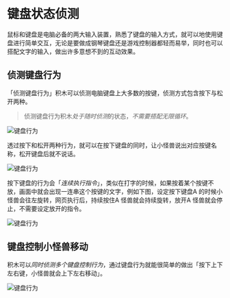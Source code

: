 # 键盘状态侦测

鼠标和键盘是电脑必备的两大输入装置，熟悉了键盘的输入方式，就可以地使用键盘进行简单交互，无论是要做成钢琴键盘还是游戏控制器都轻而易举，同时也可以搭配文字的输入，做出许多意想不到的互动效果。

## 侦测键盘行为

「侦测键盘行为」积木可以侦测电脑键盘上大多数的按键，侦测方式包含按下与松开两种。

> 侦测键盘行为积木*处于随时侦测*的状态，*不需要搭配无限循环*。

![键盘行为](https://raw.githubusercontent.com/junhuanchen/test_repository/master/bpi-web/tutorials/images/zh-tw/docs/webbit/detect/keyboard-01.jpg)

透过按下和松开两种行为，就可以在按下键盘的同时，让小怪兽说出对应按键名称，松开键盘后就不说话。

![键盘行为](https://raw.githubusercontent.com/junhuanchen/test_repository/master/bpi-web/tutorials/images/zh-tw/docs/webbit/detect/keyboard-02.gif)

按下键盘的行为会「*连续执行指令*」，类似在打字的时候，如果按着某个按键不放，画面中就会出现一连串这个按键的文字，例如下图，设定按下键盘A 的时候小怪兽会往左旋转，网页执行后，持续按住A 怪兽就会持续旋转，放开A 怪兽就会停止，不需要设定放开的指令。

![键盘行为](https://raw.githubusercontent.com/junhuanchen/test_repository/master/bpi-web/tutorials/images/zh-tw/docs/webbit/detect/keyboard-03.gif)

## 键盘控制小怪兽移动

积木可以*同时侦测多个键盘控制行为*，通过键盘行为就能很简单的做出「按下上下左右键，小怪兽就会上下左右移动」。

![键盘行为](https://raw.githubusercontent.com/junhuanchen/test_repository/master/bpi-web/tutorials/images/zh-tw/docs/webbit/detect/keyboard-04.gif)